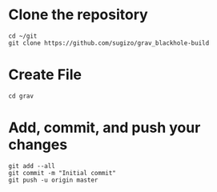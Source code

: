 # Clone the repository
	cd ~/git
	git clone https://github.com/sugizo/grav_blackhole-build

# Create File
	cd grav

# Add, commit, and push your changes
	git add --all
	git commit -m "Initial commit"
	git push -u origin master
